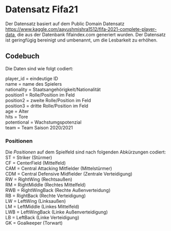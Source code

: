 # Datensatz Fifa21

Der Datensatz basiert auf dem Public Domain Datensatz https://www.kaggle.com/aayushmishra1512/fifa-2021-complete-player-data, die aus der Datenbank fifaindex.com generiert wurden. Der Datensatz ist geringfügig bereinigt und umbenannt, um die Lesbarkeit zu erhöhen.

## Codebuch
Die Daten sind wie folgt codiert:

player_id = eindeutige ID    
name = name des Spielers  
nationality = Staatsangehörigkeit/Nationalität  
position1 = Rolle/Position im Feld  
position2 = zweite Rolle/Position im Feld  
position3 = dritte Rolle/Position im Feld  
age = Alter  
hits = Tore  
potentional = Wachstumgspotenzial  
team = Team Saison 2020/2021

### Positionen
Die *Positionen* auf dem Spielfeld sind nach folgenden Abkürzungen codiert:
ST = Striker (Stürmer)  
CF = CenterField (Mittelfeld)  
CAM = Central Attacking Mitfielder (Mittelstürmer)  
CDM = Central Defensive Midfielder (Zentrale Verteidigung)  
RW = RightWing (Rechtsaußen)  
RM = RightMiddle (Rechtes Mittelfeld)  
RWB = RightWingBack (Rechte Außenverteidung)  
RB = RightBack (Rechte Verteidigung)  
LW = LeftWing (Linksaußen)  
LM = LeftMiddle (Linkes Mittelfeld)  
LWB = LeftWingBack (Linke Außenverteidigung)  
LB = LeftBack (Linke Verteidigung)  
GK = Goalkeeper (Torwart)  

